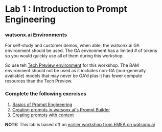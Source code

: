 # Lab 1 : Introduction to Prompt Engineering

### watsonx.ai Environments
For self-study and customer demos, when able, the watsonx.ai GA environment should be used.  The GA environment has a limited # of tokens so you would quickly use all of them during this workshop. 

So use teh [Tech Preview environment](https://workbench.res.ibm.com/) for this workshop. The BAM environment should not be used as it includes non-GA (non-generally available) models that may never be GA'd plus it has fewer compute resources than the Tech Preview.

### Complete the following exercises
1. [Basics of Prompt Engineering](./prompt-engineering/prompt-engineering-basics.md)
2. [Creating prompts in watsonx.ai's Prompt Builder](./prompt-engineering/prompt-engineering-exercises.md)
3. [Creating prompts with content](./prompt-engineering/prompt-with-content-exercises.md)

**NOTE:** This lab is based off an [earlier workshop from EMEA on watsonx.ai](https://github.ibm.com/ClientEngineering/generative-ai-emea)
